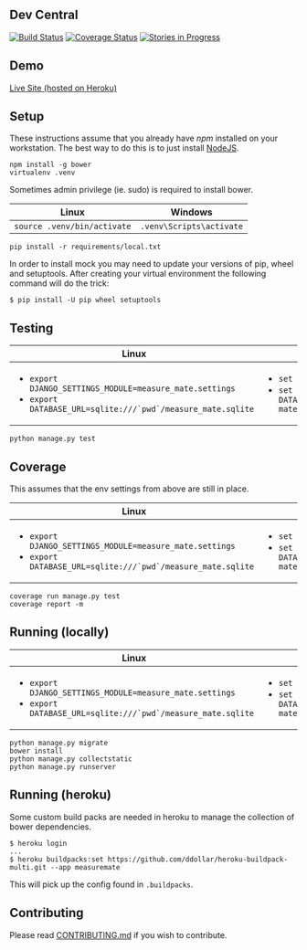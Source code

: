 Dev Central
-----

[![Build Status](https://travis-ci.org/mvillis/measure-mate.svg)](https://travis-ci.org/mvillis/measure-mate)
[![Coverage Status](https://coveralls.io/repos/mvillis/measure-mate/badge.svg?branch=master&service=github)](https://coveralls.io/github/mvillis/measure-mate?branch=master)
[![Stories in Progress](https://badge.waffle.io/mvillis/measure-mate.svg?label=in%20progress&title=In%20Progress)](http://waffle.io/mvillis/measure-mate)

Demo
-----

[Live Site (hosted on Heroku)](https://measuremate.herokuapp.com)

Setup
-----

These instructions assume that you already have *npm* installed on your workstation.
The best way to do this is to just install  [NodeJS](https://nodejs.org/en/).

```
npm install -g bower
virtualenv .venv
```

Sometimes admin privilege (ie. sudo) is required to install bower.

Linux|Windows
---|---
```source .venv/bin/activate```|```.venv\Scripts\activate```
```
pip install -r requirements/local.txt
```

In order to install mock you may need to update your versions of pip, wheel and setuptools. After creating your virtual environment the following command will do the trick:

```
$ pip install -U pip wheel setuptools
```

Testing
-------

Linux|Windows
---|---
<ul><li>```export DJANGO_SETTINGS_MODULE=measure_mate.settings```</li><li>```export DATABASE_URL=sqlite:///`pwd`/measure_mate.sqlite```</li></ul> |<ul><li>```set DJANGO_SETTINGS_MODULE=measure_mate.settings```</li><li>```set DATABASE_URL=sqlite:///C:\\your_sqlite_path\\measure-matemeasure_mate.sqlite```</li></ul>

```
python manage.py test
```

Coverage
-------

This assumes that the env settings from above are still in place.

Linux|Windows
---|---
<ul><li>```export DJANGO_SETTINGS_MODULE=measure_mate.settings```</li><li>```export DATABASE_URL=sqlite:///`pwd`/measure_mate.sqlite```</li></ul> |<ul><li>```set DJANGO_SETTINGS_MODULE=measure_mate.settings```</li><li>```set DATABASE_URL=sqlite:///C:\\your_sqlite_path\\measure-matemeasure_mate.sqlite```</li></ul>

```
coverage run manage.py test
coverage report -m
```

Running (locally)
-------

Linux|Windows
---|---
<ul><li>```export DJANGO_SETTINGS_MODULE=measure_mate.settings```</li><li>```export DATABASE_URL=sqlite:///`pwd`/measure_mate.sqlite```</li></ul> |<ul><li>```set DJANGO_SETTINGS_MODULE=measure_mate.settings```</li><li>```set DATABASE_URL=sqlite:///C:\\your_sqlite_path\\measure-matemeasure_mate.sqlite```</li></ul>
```
python manage.py migrate
bower install
python manage.py collectstatic
python manage.py runserver
```

Running (heroku)
------

Some custom build packs are needed in heroku to manage the collection of bower dependencies.

```
$ heroku login
...
$ heroku buildpacks:set https://github.com/ddollar/heroku-buildpack-multi.git --app measuremate
```

This will pick up the config found in ```.buildpacks```.


Contributing
-------

Please read
[CONTRIBUTING.md](https://github.com/mvillis/measure-mate/blob/master/CONTRIBUTING.md) if you wish to contribute.

